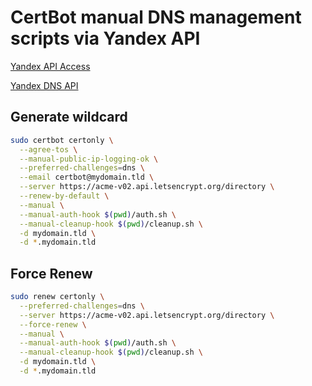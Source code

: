 # CertBot manual DNS management scripts via Yandex API

[Yandex API Access](https://yandex.ru/dev/api360/doc/concepts/access.html)

[Yandex DNS API](https://yandex.ru/dev/api360/doc/ref/DomainDNSService.html)

## Generate wildcard

```bash
sudo certbot certonly \
  --agree-tos \
  --manual-public-ip-logging-ok \
  --preferred-challenges=dns \
  --email certbot@mydomain.tld \
  --server https://acme-v02.api.letsencrypt.org/directory \
  --renew-by-default \
  --manual \
  --manual-auth-hook $(pwd)/auth.sh \
  --manual-cleanup-hook $(pwd)/cleanup.sh \
  -d mydomain.tld \
  -d *.mydomain.tld

```

## Force Renew

```bash
sudo renew certonly \
  --preferred-challenges=dns \
  --server https://acme-v02.api.letsencrypt.org/directory \
  --force-renew \
  --manual \
  --manual-auth-hook $(pwd)/auth.sh \
  --manual-cleanup-hook $(pwd)/cleanup.sh \
  -d mydomain.tld \
  -d *.mydomain.tld

```
